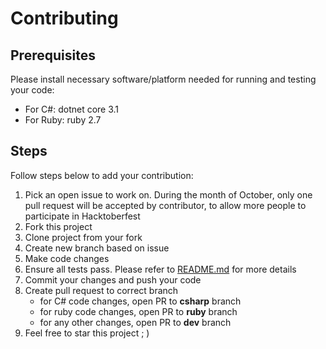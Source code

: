 Contributing
===

## Prerequisites
Please install necessary software/platform needed for running and testing your code:

- For C#: dotnet core 3.1
- For Ruby: ruby 2.7

## Steps
Follow steps below to add your contribution:
1. Pick an open issue to work on. During the month of October, only one pull request will be accepted by contributor, to allow more people to participate in Hacktoberfest
2. Fork this project
3. Clone project from your fork
4. Create new branch based on issue
5. Make code changes
6. Ensure all tests pass. Please refer to [README.md](https://github.com/dmodena/polyglot-registration/blob/main/README.md) for more details
7. Commit your changes and push your code
8. Create pull request to correct branch
    - for C# code changes, open PR to **csharp** branch
    - for ruby code changes, open PR to **ruby** branch
    - for any other changes, open PR to **dev** branch
9. Feel free to star this project ; )

